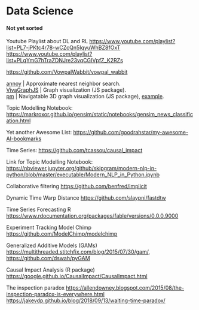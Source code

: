 # Data Science

#### Not yet sorted

Youtube Playlist about DL and RL
https://www.youtube.com/playlist?list=PL7-jPKtc4r78-wCZcQn5IqyuWhBZ8fOxT
https://www.youtube.com/playlist?list=PLqYmG7hTraZDNJre23vqCGIVpfZ_K2RZs

https://github.com/VowpalWabbit/vowpal_wabbit   


[annoy](https://github.com/spotify/annoy) | Approximate nearest neighbor search.  
[VivaGraphJS](https://github.com/anvaka/VivaGraphJS) | Graph visualization (JS package).    
[pm](https://github.com/anvaka/pm) | Navigatable 3D graph visualization (JS package), [example](https://w2v-vis-dot-hcg-team-di.appspot.com/#/galaxy/word2vec?cx=5698&cy=-5135&cz=5923&lx=0.1127&ly=0.3238&lz=-0.1680&lw=0.9242&ml=150&s=1.75&l=1&v=hc).    

Topic Modelling Notebook:
https://markroxor.github.io/gensim/static/notebooks/gensim_news_classification.html


Yet another Awesome List:
https://github.com/goodrahstar/my-awesome-AI-bookmarks

Time Series:
https://github.com/tcassou/causal_impact


Link for Topic Modelling Notebook: https://nbviewer.jupyter.org/github/skipgram/modern-nlp-in-python/blob/master/executable/Modern_NLP_in_Python.ipynb

Collaborative filtering
https://github.com/benfred/implicit

Dynamic Time Warp Distance
https://github.com/slaypni/fastdtw


Time Series Forecasting R
https://www.rdocumentation.org/packages/fable/versions/0.0.0.9000

Experiment Tracking Model Chimp https://github.com/ModelChimp/modelchimp

Generalized Additive Models (GAMs) https://multithreaded.stitchfix.com/blog/2015/07/30/gam/, https://github.com/dswah/pyGAM

Causal Impact Analysis (R package) https://google.github.io/CausalImpact/CausalImpact.html


The inspection paradox https://allendowney.blogspot.com/2015/08/the-inspection-paradox-is-everywhere.html https://jakevdp.github.io/blog/2018/09/13/waiting-time-paradox/

